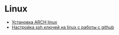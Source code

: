 # Linux
- [Установка ARCH linux](ARCH_setup.md)
- [Настройка ssh ключей на linux с работы с github](github-ssh-key.md)
